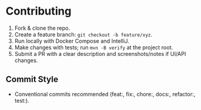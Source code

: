 # Contributing

1. Fork & clone the repo.
2. Create a feature branch: `git checkout -b feature/xyz`.
3. Run locally with Docker Compose and IntelliJ.
4. Make changes with tests; run `mvn -B verify` at the project root.
5. Submit a PR with a clear description and screenshots/notes if UI/API changes.

## Commit Style
- Conventional commits recommended (feat:, fix:, chore:, docs:, refactor:, test:).